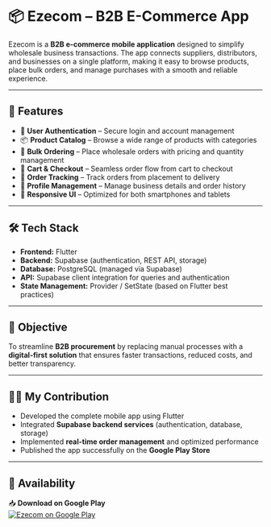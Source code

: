 # 📦 Ezecom – B2B E-Commerce App  

Ezecom is a **B2B e-commerce mobile application** designed to simplify wholesale business transactions. The app connects suppliers, distributors, and businesses on a single platform, making it easy to browse products, place bulk orders, and manage purchases with a smooth and reliable experience.  

---

## 🚀 Features
- 🔑 **User Authentication** – Secure login and account management  
- 📦 **Product Catalog** – Browse a wide range of products with categories  
- 🛒 **Bulk Ordering** – Place wholesale orders with pricing and quantity management  
- 🧾 **Cart & Checkout** – Seamless order flow from cart to checkout  
- 🚚 **Order Tracking** – Track orders from placement to delivery  
- 👤 **Profile Management** – Manage business details and order history  
- 📱 **Responsive UI** – Optimized for both smartphones and tablets  

---

## 🛠️ Tech Stack
- **Frontend:** Flutter  
- **Backend:** Supabase (authentication, REST API, storage)  
- **Database:** PostgreSQL (managed via Supabase)  
- **API:** Supabase client integration for queries and authentication  
- **State Management:** Provider / SetState (based on Flutter best practices)  

---

## 🎯 Objective
To streamline **B2B procurement** by replacing manual processes with a **digital-first solution** that ensures faster transactions, reduced costs, and better transparency.  

---

## 👨‍💻 My Contribution
- Developed the complete mobile app using Flutter  
- Integrated **Supabase backend services** (authentication, database, storage)  
- Implemented **real-time order management** and optimized performance  
- Published the app successfully on the **Google Play Store**  

---

## 📲 Availability
📥 **Download on Google Play**  
[![Ezecom on Google Play](https://img.shields.io/badge/Google_Play-Ezecom-green?style=for-the-badge&logo=googleplay)](https://play.google.com/store/apps/details?id=YOUR_APP_PACKAGE_NAME)  

